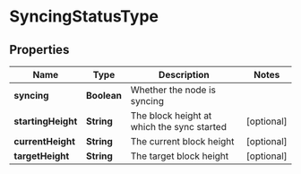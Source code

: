 
# SyncingStatusType

## Properties
Name | Type | Description | Notes
------------ | ------------- | ------------- | -------------
**syncing** | **Boolean** | Whether the node is syncing | 
**startingHeight** | **String** | The block height at which the sync started |  [optional]
**currentHeight** | **String** | The current block height |  [optional]
**targetHeight** | **String** | The target block height |  [optional]



